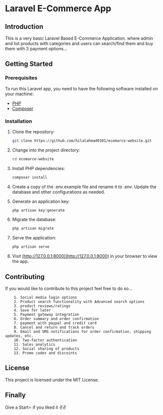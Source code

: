 # Laravel E-Commerce App

## Introduction
This is a very basic Laravel Based E-Commerce Application. where admin and list products with categories and users can search/find them and buy them with 3 payment options...

## Getting Started

### Prerequisites
To run this Laravel app, you need to have the following software installed on your machine:
- [PHP](https://www.php.net/)
- [Composer](https://getcomposer.org/)

### Installation
1. Clone the repository:
   ```bash
   git clone https://github.com/hilalahmad0101/ecomarce-website.git
   ```
2. Change into the project directory:
    ```bash
    cd ecomarce-website
    ```

3. Install PHP dependencies:
    ```bash
    composer install
    ```
4. Create a copy of the .env.example file and rename it to .env. Update the database and other configurations as needed.
5. Generate an application key:
    ```bash
    php artisan key:generate
    ```
6. Migrate the database:
    ```bash
    php artisan migrate
    ```
7. Serve the application:
    ```bash
    php artisan serve
    ```
10. Visit [http://127.0.0.1:8000](http://127.0.0.1:8000) in your browser to view the app.

## Contributing
If you would like to contribute to this project feel free to do so...

        1. Social media login options
        2. Product search functionality with Advanced search options
        3. product reviews/ratings
        4. Save for later
        5. Payment gateway integration
        6. Order summary and order confirmation
        7. payment with paypal and credit card
        8. Cancel and return and track orders
        9. Email and SMS notifications for order confirmation, shipping updates, etc.
        10. Two-factor authentication
        11. Sales analytics
        12. Social sharing of products
        13. Promo codes and discoints


## License
This project is licensed under the MIT License.

## Finally
Give a Start⭐ if you liked it ✌✌

